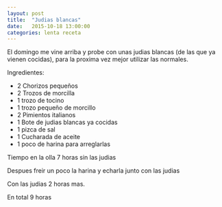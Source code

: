 ```yaml
---
layout: post
title:  "Judias blancas"
date:   2015-10-18 13:00:00
categories: lenta receta
---
```


El domingo me vine arriba y probe con unas judias blancas (de las que ya vienen cocidas), para la proxima vez mejor utilizar las normales.

Ingredientes:

* 2 Chorizos pequeños
* 2 Trozos de morcilla
* 1 trozo de tocino
* 1 trozo pequeño de morcillo
* 2 Pimientos italianos
* 1 Bote de judias blancas ya cocidas
* 1 pizca de sal
* 1 Cucharada de aceite
* 1 poco de harina para arreglarlas

Tiempo en la olla 7 horas sin las judias

Despues freir un poco la harina y echarla junto con las judias

Con las judias 2 horas mas.

En total 9 horas





